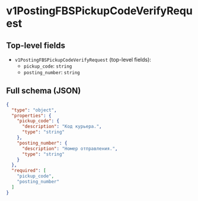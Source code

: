 # v1PostingFBSPickupCodeVerifyRequest

## Top-level fields
- `v1PostingFBSPickupCodeVerifyRequest` (top-level fields):
  - `pickup_code`: `string`
  - `posting_number`: `string`

## Full schema (JSON)
```json
{
  "type": "object",
  "properties": {
    "pickup_code": {
      "description": "Код курьера.",
      "type": "string"
    },
    "posting_number": {
      "description": "Номер отправления.",
      "type": "string"
    }
  },
  "required": [
    "pickup_code",
    "posting_number"
  ]
}
```
